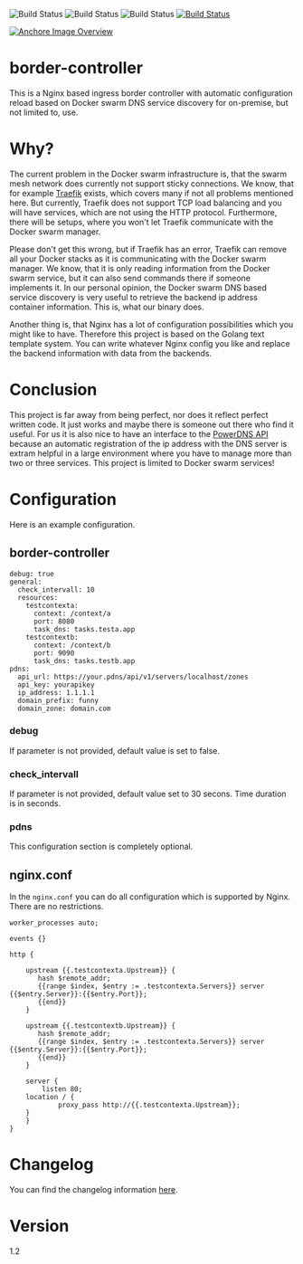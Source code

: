 ![Build Status](https://img.shields.io/docker/pulls/n0r1skcom/border-controller.svg) ![Build Status](https://img.shields.io/docker/automated/n0r1skcom/border-controller.svg)  ![Build Status](https://img.shields.io/docker/build/n0r1skcom/border-controller.svg) [![Build Status](https://travis-ci.org/n0r1sk/border-controller.svg?branch=edge)](https://travis-ci.org/n0r1sk/border-controller)

[![Anchore Image Overview](https://anchore.io/service/badges/image/68f00f08cde7b43f90ad3ce9a3a48bf282e649e1bd6854df47e7875f9d1f5882)](https://anchore.io/image/dockerhub/n0r1skcom%2Fborder-controller%3A1.0.1)

# border-controller
This is a Nginx based ingress border controller with automatic configuration reload based on Docker swarm DNS service discovery for on-premise, but not limited to, use.

# Why?
The current problem in the Docker swarm infrastructure is, that the swarm mesh network does currently not support sticky connections. We know, that for example [Traefik](https://docs.traefik.io/) exists, which covers many if not all problems mentioned here. But currently, Traefik does not support TCP load balancing and you will have services, which are not using the HTTP protocol. Furthermore, there will be setups, where you won't let Traefik communicate with the Docker swarm manager.

Please don't get this wrong, but if Traefik has an error, Traefik can remove all your Docker stacks as it is communicating with the Docker swarm manager. We know, that it is only reading information from the Docker swarm service, but it can also send commands there if someone implements it. In our personal opinion, the Docker swarm DNS based service discovery is very useful to retrieve the backend ip address container information. This is, what our binary does.

Another thing is, that Nginx has a lot of configuration possibilities which you might like to have. Therefore this project is based on the Golang text template system. You can write whatever Nginx config you like and replace the backend information with data from the backends.

# Conclusion
This project is far away from being perfect, nor does it reflect perfect written code. It just works and maybe there is someone out there who find it useful. For us it is also nice to have an interface to the [PowerDNS API](https://www.powerdns.com) because an automatic registration of the ip address with the DNS server is extram helpful in a large environment where you have to manage more than two or three services. This project is limited to Docker swarm services!

# Configuration

Here is an example configuration.

## border-controller
```
debug: true
general:
  check_intervall: 10
  resources:
    testcontexta:
      context: /context/a
      port: 8080
      task_dns: tasks.testa.app
    testcontextb:
      context: /context/b
      port: 9090
      task_dns: tasks.testb.app
pdns:
  api_url: https://your.pdns/api/v1/servers/localhost/zones
  api_key: yourapikey
  ip_address: 1.1.1.1
  domain_prefix: funny
  domain_zone: domain.com

```
### debug
If parameter is not provided, default value is set to false.

### check_intervall
If parameter is not provided, default value set to 30 secons. Time duration is in seconds.

### pdns
This configuration section is completely optional.

## nginx.conf
In the ```nginx.conf``` you can do all configuration which is supported by Nginx. There are no restrictions.

```
worker_processes auto;

events {}

http {

    upstream {{.testcontexta.Upstream}} {
       hash $remote_addr;
       {{range $index, $entry := .testcontexta.Servers}} server {{$entry.Server}}:{{$entry.Port}};
       {{end}}
    }

    upstream {{.testcontextb.Upstream}} {
       hash $remote_addr;
       {{range $index, $entry := .testcontexta.Servers}} server {{$entry.Server}}:{{$entry.Port}};
       {{end}}
    }

    server {
        listen 80;
	location / {
        	proxy_pass http://{{.testcontexta.Upstream}};
	}
    }
}
```

# Changelog
You can find the changelog information [here](CHANGELOG.md).

# Version
1.2
